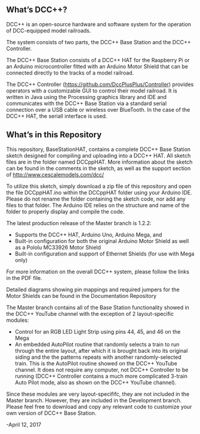 What’s DCC++?
------------

DCC++ is an open-source hardware and software system for the operation of DCC-equipped model railroads.

The system consists of two parts, the DCC++ Base Station and the DCC++ Controller.

The DCC++ Base Station consists of a DCC++ HAT for the Raspberry Pi or an Arduino microcontroller fitted with an Arduino Motor Shield that can be connected directly to the tracks of a model railroad.

The DCC++ Controller (https://github.com/DccPlusPlus/Controller) provides operators with a customizable GUI to control their model railroad.  It is written in Java using the Processing graphics library and IDE and communicates with the DCC++ Base Station via a standard serial connection over a USB cable or wireless over BlueTooth. In the case of the DCC++ HAT, the seriall interface is used. 

What’s in this Repository
-------------------------

This repository, BaseStationHAT, contains a complete DCC++ Base Station sketch designed for compiling and uploading into a DCC++ HAT.  All sketch files are in the folder named DCCppHAT. More information about the sketch can be found in the comments in the sketch, as well as the support section of http://www.cescalemodels.com/dcc/

To utilize this sketch, simply download a zip file of this repository and open the file DCCppHAT.ino within the DCCppHAT folder using your Arduino IDE.  Please do not rename the folder containing the sketch code, nor add any files to that folder.  The Arduino IDE relies on the structure and name of the folder to properly display and compile the code.

The latest production release of the Master branch is 1.2.2:

* Supports the DCC++ HAT, Arduino Uno, Arduino Mega, and 
* Built-in configuration for both the original Arduino Motor Shield as well as a Pololu MC33926 Motor Shield
* Built-in configuration and support of Ethernet Shields (for use with Mega only)

For more information on the overall DCC++ system, please follow the links in the PDF file.

Detailed diagrams showing pin mappings and required jumpers for the Motor Shields can be found in the Documentation Repository

The Master branch contains all of the Base Station functionality showed in the DCC++ YouTube channel with the exception of 2 layout-specific modules:

* Control for an RGB LED Light Strip using pins 44, 45, and 46 on the Mega
* An embedded AutoPilot routine that randomly selects a train to run through the entire layout, after which it is brought back into its original siding and the the patterns repeats with another randomly-selected train.  This is the AutoPilot routine showed on the DCC++ YouTube channel.  It does not require any computer, not DCC++ Controller to be running (DCC++ Controller contains a much more complicated 3-train Auto Pilot mode, also as shown on the DCC++ YouTube channel).

Since these modules are very layout-specififc, they are not included in the Master branch.  However, they are included in the Development branch.  Please feel free to download and copy any relevant code to customize your own version of DCC++ Base Station.

-April 12, 2017

